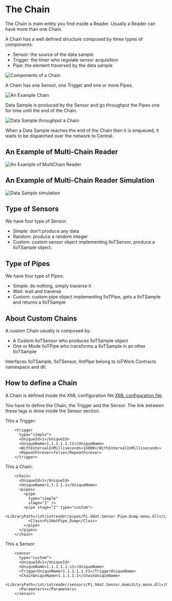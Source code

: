 
# The Chain

The Chain is main entity you find inside a Reader.
Usually a Reader can have more than one Chain.

A Chain has a well defined structure composed by three types of components:

* Sensor: the source of the data sample
* Trigger: the timer who regulate sensor acquisition
* Pipe: the element traversed by the data sample

![Components of a Chain](https://rawgit.com/samnium/IoTWork.Reader/master/images/IoTWork.Reader.Chain1.png)

A Chain has one Sensor, one Trigger and one or more Pipes. 

![An Example Chain](https://rawgit.com/samnium/IoTWork.Reader/master/images/IoTWork.Reader.Chain2.png)

Data Sample is produced by the Sensor and go throughput the Pipes one for time until the end of the Chain.

![Data Sample throughput a Chain](https://rawgit.com/samnium/IoTWork.Reader/master/images/IoTWork.Reader.Chain3.png)

When a Data Sample reaches the end of the Chain then it is enqueued, it waits to be dispatched over the network to Central.


## An Example of Multi-Chain Reader

![An Example of MultiChain Reader](https://rawgit.com/samnium/IoTWork.Reader/master/images/IoTWork.Reader.Chain4.png)

## An Example of Multi-Chain Reader Simulation

![Data Sample simulation](https://rawgit.com/samnium/IoTWork.Reader/master/images/IoTWork.Reader.Chain5.png)

## Type of Sensors

We have four type of Sensor:

* Simple: don't produce any data
* Random: produce a random integer
* Custom: custom sensor object implementing IIoTSensor, produce a IIoTSample object.

## Type of Pipes

We have four type of Pipes:

* Simple: do nothing, simply traverse it
* Wait: wait and traverse
* Custom: custom pipe object implementing IIoTPipe, gets a IIoTSample and returns a IIoTSample

## About Custom Chains

A custom Chain usually is composed by:

* A Custom IIoTSensor who produces IIoTSample object
* One or Mode IIoTPipe who transforms a IIoTSample in an other IIoTSample

Interfaces IIoTSample, IIoTSensor, IIotPipe belong to IoTWork.Contracts namespace and dll.

## How to define a Chain

A Chain is defined inside the XML configuration file [XML configuration file](https://rawgit.com/samnium/IoTWork.Reader/master/data/XmlConfiguration.md).

You have to define the Chain, the Trigger and the Sensor.
The link between these tags is done inside the Sensor section.

This a Trigger:

```
    <trigger
      type="simple">
      <UniqueId>1</UniqueId>
      <UniqueName>1.1.1.1.1.t1</UniqueName>
      <WithIntervalInMilliseconds>15000</WithIntervalInMilliseconds>
      <RepeatForever>false</RepeatForever>
    </trigger>
```

This a Chain:

```
    <chain>
      <UniqueId>1</UniqueId>
      <UniqueName>1.1.1.1.1</UniqueName>
      <pipes>
        <pipe
          type="simple"
          stage="1" />
        <pipe stage="2" type="custom">
          <LibraryPath>/iot/iotreader/pipes/Pi.SHat.Sensor.Pipe.Dump.mono.dll</LibraryPath>
          <Class>PiSHatPipe_Dump</Class>
        </pipe>
      </pipes>
    </chain>
```

This a Sensor:

```
    <sensor
      type="custom">
      <UniqueId>1</UniqueId>
      <UniqueName>1.1.1.1.1.s1</UniqueName>
      <TriggerUniqueName>1.1.1.1.1.t1</TriggerUniqueName>
      <ChainUniqueName>1.1.1.1.1</ChainUniqueName>
      <LibraryPath>/iot/iotreader/sensors/Pi.SHat.Sensor.Humidity.mono.dll</LibraryPath>
      <Parameters></Parameters>
    </sensor>
```






